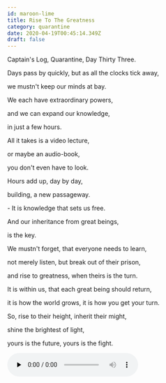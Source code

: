 ```yaml
---
id: maroon-lime
title: Rise To The Greatness
category: quarantine
date: 2020-04-19T00:45:14.349Z
draft: false
---
```


Captain's Log, Quarantine, Day Thirty Three.

Days pass by quickly, but as all the clocks tick away,

we mustn't keep our minds at bay.

We each have extraordinary powers,

and we can expand our knowledge,

in just a few hours.

All it takes is a video lecture,

or maybe an audio-book,

you don't even have to look.

Hours add up, day by day,

building, a new passageway.

\- It is knowledge that sets us free.

And our inheritance from great beings,

is the key.

We mustn't forget, that everyone needs to learn,

not merely listen, but break out of their prison,

and rise to greatness, when theirs is the turn.

It is within us, that each great being should return,

it is how the world grows, it is how you get your turn.

So, rise to their height, inherit their might,

shine the brightest of light,

yours is the future, yours is the fight.

<audio controls="" preload="none" class="rounded"><source src="poems/day33.mp3" type="audio/mpeg"></audio>